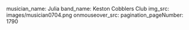 musician_name: Julia
band_name: Keston Cobblers Club
img_src: images/musician0704.png
onmouseover_src: 
pagination_pageNumber: 1790